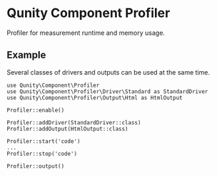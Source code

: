 Qunity Component Profiler
=========================

Profiler for measurement runtime and memory usage.

Example
-------

Several classes of drivers and outputs can be used at the same time.

```
use Qunity\Component\Profiler
use Qunity\Component\Profiler\Driver\Standard as StandardDriver
use Qunity\Component\Profiler\Output\Html as HtmlOutput

Profiler::enable()

Profiler::addDriver(StandardDriver::class)
Profiler::addOutput(HtmlOutput::class)

Profiler::start('code')
...
Profiler::stop('code')

Profiler::output()
```

